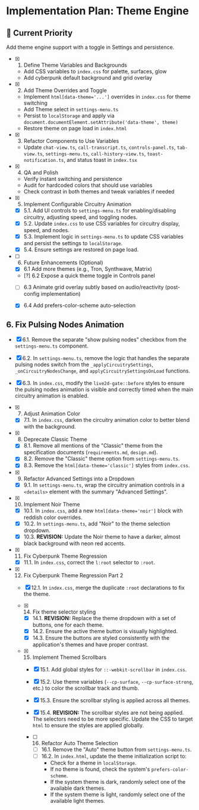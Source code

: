# Implementation Plan: Theme Engine

## 🎯 Current Priority
Add theme engine support with a toggle in Settings and persistence.

- [x] 1. Define Theme Variables and Backgrounds
  - Add CSS variables to `index.css` for palette, surfaces, glow
  - Add cyberpunk default background and grid overlay

- [x] 2. Add Theme Overrides and Toggle
  - Implement `html[data-theme='...']` overrides in `index.css` for theme switching
  - Add Theme select in `settings-menu.ts`
  - Persist to `localStorage` and apply via `document.documentElement.setAttribute('data-theme', theme)`
  - Restore theme on page load in `index.html`

- [x] 3. Refactor Components to Use Variables
  - Update `chat-view.ts`, `call-transcript.ts`, `controls-panel.ts`, `tab-view.ts`, `settings-menu.ts`, `call-history-view.ts`, `toast-notification.ts`, and status toast in `index.tsx`

- [x] 4. QA and Polish
  - Verify instant switching and persistence
  - Audit for hardcoded colors that should use variables
  - Check contrast in both themes and tweak variables if needed

- [x] 5. Implement Configurable Circuitry Animation
  - [x] 5.1. Add UI controls to `settings-menu.ts` for enabling/disabling circuitry, adjusting speed, and toggling nodes.
  - [x] 5.2. Update `index.css` to use CSS variables for circuitry display, speed, and nodes.
  - [x] 5.3. Implement logic in `settings-menu.ts` to update CSS variables and persist the settings to `localStorage`.
  - [x] 5.4. Ensure settings are restored on page load.
- [ ] 6. Future Enhancements (Optional)
  - [x] 6.1 Add more themes (e.g., Tron, Synthwave, Matrix)
  - [?] 6.2 Expose a quick theme toggle in Controls panel
  - [ ] 6.3 Animate grid overlay subtly based on audio/reactivity (post-config implementation)
  - [x] 6.4 Add prefers-color-scheme auto-selection


## 6. Fix Pulsing Nodes Animation
- [x] 6.1. Remove the separate "show pulsing nodes" checkbox from the `settings-menu.ts` component.
- [x] 6.2. In `settings-menu.ts`, remove the logic that handles the separate pulsing nodes switch from the `_applyCircuitrySettings`, `_onCircuitryNodesChange`, and `applyCircuitrySettingsOnLoad` functions.
- [x] 6.3. In `index.css`, modify the `live2d-gate::before` styles to ensure the pulsing nodes animation is visible and correctly timed when the main circuitry animation is enabled.

- [x] 7. Adjust Animation Color
  - [x] 7.1. In `index.css`, darken the circuitry animation color to better blend with the background.

- [x] 8. Deprecate Classic Theme
  - [x] 8.1. Remove all mentions of the "Classic" theme from the specification documents (`requirements.md`, `design.md`).
  - [x] 8.2. Remove the "Classic" theme option from `settings-menu.ts`.
  - [x] 8.3. Remove the `html[data-theme='classic']` styles from `index.css`.

- [x] 9. Refactor Advanced Settings into a Dropdown
  - [x] 9.1. In `settings-menu.ts`, wrap the circuitry animation controls in a `<details>` element with the summary "Advanced Settings".

- [x] 10. Implement Noir Theme
  - [x] 10.1. In `index.css`, add a new `html[data-theme='noir']` block with reddish color overrides.
  - [x] 10.2. In `settings-menu.ts`, add "Noir" to the theme selection dropdown.
  - [x] 10.3. **REVISION:** Update the Noir theme to have a darker, almost black background with neon red accents.
- [x] 11. Fix Cyberpunk Theme Regression
  - [x] 11.1. In `index.css`, correct the `l:root` selector to `:root`.
- [x] 12. Fix Cyberpunk Theme Regression Part 2
    - [x] 12.1. In `index.css`, merge the duplicate `:root` declarations to fix the theme.

  - [x] 14. Fix theme selector styling
    - [x] 14.1. **REVISION:** Replace the theme dropdown with a set of buttons, one for each theme.
    - [x] 14.2. Ensure the active theme button is visually highlighted.
    - [x] 14.3. Ensure the buttons are styled consistently with the application's themes and have proper contrast.
  
  - [x] 15. Implement Themed Scrollbars
    - [x] 15.1. Add global styles for `::-webkit-scrollbar` in `index.css`.
    - [x] 15.2. Use theme variables (`--cp-surface`, `--cp-surface-strong`, etc.) to color the scrollbar track and thumb.
    - [x] 15.3. Ensure the scrollbar styling is applied across all themes.
    - [x] 15.4. **REVISION:** The scrollbar styles are not being applied. The selectors need to be more specific. Update the CSS to target `html` to ensure the styles are applied globally.
    
    - [ ] 16. Refactor Auto Theme Selection
      - [ ] 16.1. Remove the "Auto" theme button from `settings-menu.ts`.
      - [ ] 16.2. In `index.html`, update the theme initialization script to:
        - Check for a theme in `localStorage`.
        - If no theme is found, check the system's `prefers-color-scheme`.
        - If the system theme is dark, randomly select one of the available dark themes.
        - If the system theme is light, randomly select one of the available light themes.
